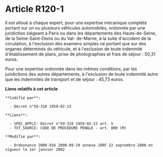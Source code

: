 # Article R120-1

Il est alloué à chaque expert, pour une expertise mécanique complète portant sur un ou plusieurs véhicules automobiles,
ordonnée par une juridiction siégeant à Paris ou dans les départements des Hauts-de-Seine, de la Seine-Saint-Denis ou du Val-
de-Marne, à la suite d'accident de la circulation, à l'exclusion des examens simples ne portant que sur des organes
déterminés du véhicule, et à l'exclusion de toute indemnité d'établissement de plans, prise de photographies et frais de
séjour : 50,31 euros.

Pour une expertise ordonnée dans les mêmes conditions, par les juridictions des autres départements, à l'exclusion de toute
indemnité autre que les indemnités de transport et de séjour : 45,73 euros.

**Liens relatifs à cet article**

	**Codifié par**:

	  - Décret n°59-318 1959-02-23

	**Liens**:

	  - SPEC_APPLI: Décret n°59-318 1959-02-23 art. 5
	  - TXT_SOURCE: CODE DE PROCEDURE PENALE - art. 800 (M)

	**Modifié par**:

	  - Ordonnance 2000-916 2000-09-19 annexe JORF 22 septembre 2000 en vigueur le 1er janvier 2002
